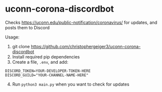 # uconn-corona-discordbot
Checks https://uconn.edu/public-notification/coronavirus/ for updates, and posts them to Discord

Usage:
  1. git clone https://github.com/christophergeiger3/uconn-corona-discordbot
  2. Install required pip dependencies
  3. Create a file, `.env`, and add:
  ```
  DISCORD_TOKEN=YOUR-DEVELOPER-TOKEN-HERE
  DISCORD_GUILD="YOUR-CHANNEL-NAME-HERE"
  ```
  4. Run `python3 main.py` when you want to check for updates
